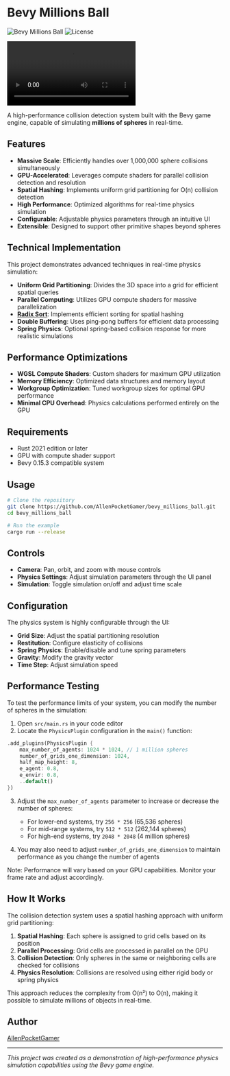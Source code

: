 # Bevy Millions Ball

![Bevy Millions Ball](https://img.shields.io/badge/Bevy-0.15.3-blue)
![License](https://img.shields.io/badge/license-MIT-green)

![bevy_millions_ball_showcase](./assets/videos/bevy_millions_ball_showcase.mp4)

A high-performance collision detection system built with the Bevy game engine, capable of simulating **millions of spheres** in real-time.

## Features

- **Massive Scale**: Efficiently handles over 1,000,000 sphere collisions simultaneously
- **GPU-Accelerated**: Leverages compute shaders for parallel collision detection and resolution
- **Spatial Hashing**: Implements uniform grid partitioning for O(n) collision detection
- **High Performance**: Optimized algorithms for real-time physics simulation
- **Configurable**: Adjustable physics parameters through an intuitive UI
- **Extensible**: Designed to support other primitive shapes beyond spheres

## Technical Implementation

This project demonstrates advanced techniques in real-time physics simulation:

- **Uniform Grid Partitioning**: Divides the 3D space into a grid for efficient spatial queries
- **Parallel Computing**: Utilizes GPU compute shaders for massive parallelization
- **[Radix Sort](https://github.com/AllenPocketGamer/bevy_radix_sort)**: Implements efficient sorting for spatial hashing
- **Double Buffering**: Uses ping-pong buffers for efficient data processing
- **Spring Physics**: Optional spring-based collision response for more realistic simulations

## Performance Optimizations

- **WGSL Compute Shaders**: Custom shaders for maximum GPU utilization
- **Memory Efficiency**: Optimized data structures and memory layout
- **Workgroup Optimization**: Tuned workgroup sizes for optimal GPU performance
- **Minimal CPU Overhead**: Physics calculations performed entirely on the GPU

## Requirements

- Rust 2021 edition or later
- GPU with compute shader support
- Bevy 0.15.3 compatible system

## Usage

```bash
# Clone the repository
git clone https://github.com/AllenPocketGamer/bevy_millions_ball.git
cd bevy_millions_ball

# Run the example
cargo run --release
```

## Controls

- **Camera**: Pan, orbit, and zoom with mouse controls
- **Physics Settings**: Adjust simulation parameters through the UI panel
- **Simulation**: Toggle simulation on/off and adjust time scale

## Configuration

The physics system is highly configurable through the UI:

- **Grid Size**: Adjust the spatial partitioning resolution
- **Restitution**: Configure elasticity of collisions
- **Spring Physics**: Enable/disable and tune spring parameters
- **Gravity**: Modify the gravity vector
- **Time Step**: Adjust simulation speed

## Performance Testing

To test the performance limits of your system, you can modify the number of spheres in the simulation:

1. Open `src/main.rs` in your code editor
2. Locate the `PhysicsPlugin` configuration in the `main()` function:

```rust
.add_plugins(PhysicsPlugin {
    max_number_of_agents: 1024 * 1024, // 1 million spheres
    number_of_grids_one_dimension: 1024,
    half_map_height: 8,
    e_agent: 0.8,
    e_envir: 0.8,
    ..default()
})
```

3. Adjust the `max_number_of_agents` parameter to increase or decrease the number of spheres:
   - For lower-end systems, try `256 * 256` (65,536 spheres)
   - For mid-range systems, try `512 * 512` (262,144 spheres)
   - For high-end systems, try `2048 * 2048` (4 million spheres)

4. You may also need to adjust `number_of_grids_one_dimension` to maintain performance as you change the number of agents

Note: Performance will vary based on your GPU capabilities. Monitor your frame rate and adjust accordingly.

## How It Works

The collision detection system uses a spatial hashing approach with uniform grid partitioning:

1. **Spatial Hashing**: Each sphere is assigned to grid cells based on its position
2. **Parallel Processing**: Grid cells are processed in parallel on the GPU
3. **Collision Detection**: Only spheres in the same or neighboring cells are checked for collisions
4. **Physics Resolution**: Collisions are resolved using either rigid body or spring physics

This approach reduces the complexity from O(n²) to O(n), making it possible to simulate millions of objects in real-time.

## Author

[AllenPocketGamer](https://github.com/AllenPocketGamer)

---

*This project was created as a demonstration of high-performance physics simulation capabilities using the Bevy game engine.*
